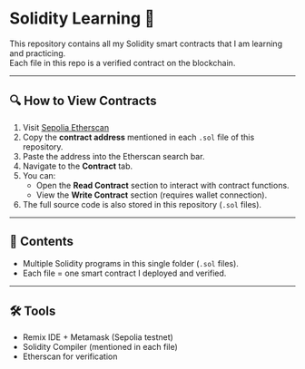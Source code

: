 # Solidity Learning 🚀

This repository contains all my Solidity smart contracts that I am learning and practicing.  
Each file in this repo is a verified contract on the blockchain.

---

## 🔍 How to View Contracts
1. Visit [Sepolia Etherscan](https://sepolia.etherscan.io/)  
2. Copy the **contract address** mentioned in each `.sol` file of this repository.  
3. Paste the address into the Etherscan search bar.  
4. Navigate to the **Contract** tab.  
5. You can:  
   - Open the **Read Contract** section to interact with contract functions.  
   - View the **Write Contract** section (requires wallet connection).  
6. The full source code is also stored in this repository (`.sol` files).

---

## 📂 Contents
- Multiple Solidity programs in this single folder (`.sol` files).
- Each file = one smart contract I deployed and verified.

---

## 🛠️ Tools
- Remix IDE + Metamask (Sepolia testnet)  
- Solidity Compiler (mentioned in each file) 
- Etherscan for verification  
